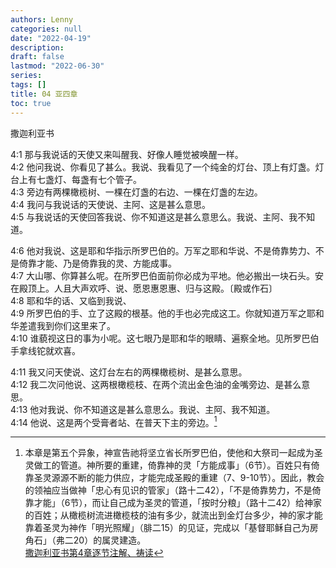```yaml
---
authors: Lenny
categories: null
date: "2022-04-19"
description: 
draft: false
lastmod: "2022-06-30"
series:
tags: []
title: 04 亚四章
toc: true
---
```

撒迦利亚书
<!--more-->

4:1 那与我说话的天使又来叫醒我、好像人睡觉被唤醒一样。    
4:2 他问我说、你看见了甚么。我说、我看见了一个纯金的灯台、顶上有灯盏。灯台上有七盏灯、每盏有七个管子。    
4:3 旁边有两棵橄榄树、一棵在灯盏的右边、一棵在灯盏的左边。    
4:4 我问与我说话的天使说、主阿、这是甚么意思。    
4:5 与我说话的天使回答我说、你不知道这是甚么意思么。我说、主阿、我不知道。    

4:6 他对我说、这是耶和华指示所罗巴伯的。万军之耶和华说、不是倚靠势力、不是倚靠才能、乃是倚靠我的灵、方能成事。    
4:7 大山哪、你算甚么呢。在所罗巴伯面前你必成为平地。他必搬出一块石头。安在殿顶上。人且大声欢呼、说、愿恩惠恩惠、归与这殿。〔殿或作石〕  
4:8 耶和华的话、又临到我说、  
4:9 所罗巴伯的手、立了这殿的根基。他的手也必完成这工。你就知道万军之耶和华差遣我到你们这里来了。    
4:10 谁藐视这日的事为小呢。这七眼乃是耶和华的眼睛、遍察全地。见所罗巴伯手拿线铊就欢喜。    

4:11 我又问天使说、这灯台左右的两棵橄榄树、是甚么意思。    
4:12 我二次问他说、这两根橄榄枝、在两个流出金色油的金嘴旁边、是甚么意思。    
4:13 他对我说、你不知道这是甚么意思么。我说、主阿、我不知道。    
4:14 他说、这是两个受膏者站、在普天下主的旁边。[^1]

[^1]: 本章是第五个异象，神宣告祂将坚立省长所罗巴伯，使他和大祭司一起成为圣灵做工的管道。神所要的重建，倚靠神的灵「方能成事」（6节）。百姓只有倚靠圣灵源源不断的能力供应，才能完成圣殿的重建（7、9-10节）。因此，教会的领袖应当做神「忠心有见识的管家」（路十二42），「不是倚靠势力，不是倚靠才能」（6节），而让自己成为圣灵的管道，「按时分粮」（路十二42）给神家的百姓；从橄榄树流进橄榄枝的油有多少，就流出到金灯台多少，神的家才能靠着圣灵为神作「明光照耀」（腓二15）的见证，完成以「基督耶稣自己为房角石」（弗二20）的属灵建造。  
[撒迦利亚书第4章逐节注解、祷读](https://cmcbiblereading.com/2016/10/26/%e6%92%92%e8%bf%a6%e5%88%a9%e4%ba%9a%e4%b9%a6%e7%ac%ac4%e7%ab%a0%e9%80%90%e8%8a%82%e6%b3%a8%e8%a7%a3%e3%80%81%e7%a5%b7%e8%af%bb/)